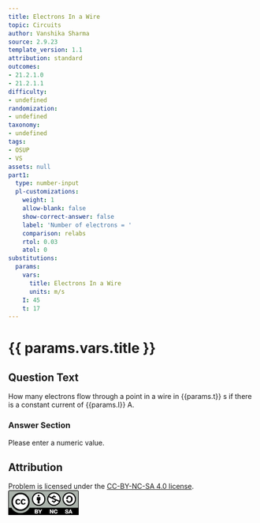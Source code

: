 ```yaml
---
title: Electrons In a Wire
topic: Circuits
author: Vanshika Sharma
source: 2.9.23
template_version: 1.1
attribution: standard
outcomes:
- 21.2.1.0
- 21.2.1.1
difficulty:
- undefined
randomization:
- undefined
taxonomy:
- undefined
tags:
- OSUP
- VS
assets: null
part1:
  type: number-input
  pl-customizations:
    weight: 1
    allow-blank: false
    show-correct-answer: false
    label: 'Number of electrons = '
    comparison: relabs
    rtol: 0.03
    atol: 0
substitutions:
  params:
    vars:
      title: Electrons In a Wire
      units: m/s
    I: 45
    t: 17
---
```

# {{ params.vars.title }}

## Question Text

How many electrons flow through a point in a wire in {{params.t}} s if there is a constant current of {{params.I}} $\textrm{A}$.

### Answer Section

Please enter a numeric value.

## Attribution

Problem is licensed under the [CC-BY-NC-SA 4.0 license](https://creativecommons.org/licenses/by-nc-sa/4.0/).<br> ![The Creative Commons 4.0 license requiring attribution-BY, non-commercial-NC, and share-alike-SA license.](https://raw.githubusercontent.com/firasm/bits/master/by-nc-sa.png)